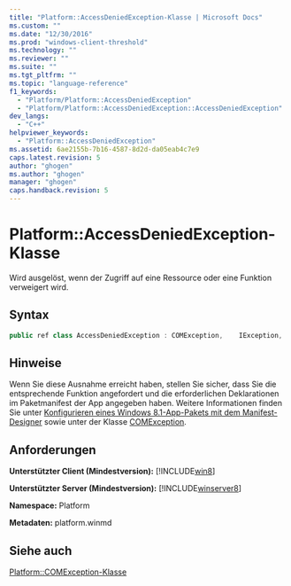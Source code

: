 ```yaml
---
title: "Platform::AccessDeniedException-Klasse | Microsoft Docs"
ms.custom: ""
ms.date: "12/30/2016"
ms.prod: "windows-client-threshold"
ms.technology: ""
ms.reviewer: ""
ms.suite: ""
ms.tgt_pltfrm: ""
ms.topic: "language-reference"
f1_keywords: 
  - "Platform/Platform::AccessDeniedException"
  - "Platform/Platform::AccessDeniedException::AccessDeniedException"
dev_langs: 
  - "C++"
helpviewer_keywords: 
  - "Platform::AccessDeniedException"
ms.assetid: 6ae2155b-7b16-4587-8d2d-da05eab4c7e9
caps.latest.revision: 5
author: "ghogen"
ms.author: "ghogen"
manager: "ghogen"
caps.handback.revision: 5
---
```

# Platform::AccessDeniedException-Klasse
Wird ausgelöst, wenn der Zugriff auf eine Ressource oder eine Funktion verweigert wird.  
  
## Syntax  
  
```cpp  
public ref class AccessDeniedException : COMException,    IException,    IPrintable,   IEquatable  
```  
  
## Hinweise  
 Wenn Sie diese Ausnahme erreicht haben, stellen Sie sicher, dass Sie die entsprechende Funktion angefordert und die erforderlichen Deklarationen im Paketmanifest der App angegeben haben. Weitere Informationen finden Sie unter [Konfigurieren eines Windows 8.1\-App\-Pakets mit dem Manifest\-Designer](http://msdn.microsoft.com/library/24c58b7f-9c6d-41c3-b385-c1e8497d5b2d) sowie unter der Klasse [COMException](../cppcx/platform-comexception-class.md).  
  
## Anforderungen  
 **Unterstützter Client \(Mindestversion\):** [!INCLUDE[win8](../cppcx/includes/win8-md.md)]  
  
 **Unterstützter Server \(Mindestversion\):** [!INCLUDE[winserver8](../cppcx/includes/winserver8-md.md)]  
  
 **Namespace:** Platform  
  
 **Metadaten:** platform.winmd  
  
## Siehe auch  
 [Platform::COMException\-Klasse](../cppcx/platform-comexception-class.md)